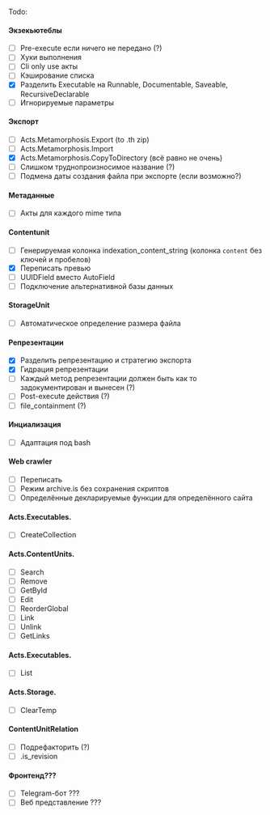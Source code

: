 Todo:

#### Экзекьютеблы

- [ ] Pre-execute если ничего не передано (?)
- [ ] Хуки выполнения
- [ ] Cli only use акты
- [ ] Кэширование списка
- [x] Разделить Executable на Runnable, Documentable, Saveable, RecursiveDeclarable
- [ ] Игнорируемые параметры

#### Экспорт

- [ ] Acts.Metamorphosis.Export (to .th zip)
- [ ] Acts.Metamorphosis.Import
- [x] Acts.Metamorphosis.CopyToDirectory (всё равно не очень)
- [ ] Слишком труднопроизносимое название (?)
- [ ] Подмена даты создания файла при экспорте (если возможно?)

#### Метаданные

- [ ] Акты для каждого mime типа

#### Contentunit

- [ ] Генерируемая колонка indexation_content_string (колонка `content` без ключей и пробелов)
- [x] Переписать превью
- [ ] UUIDField вместо AutoField
- [ ] Подключение альтернативной базы данных

#### StorageUnit

- [ ] Автоматическое определение размера файла

#### Репрезентации

- [x] Разделить репрезентацию и стратегию экспорта
- [x] Гидрация репрезентации
- [ ] Каждый метод репрезентации должен быть как то задокументирован и вынесен (?)
- [ ] Post-execute действия (?)
- [ ] file_containment (?)

#### Инциализация

- [ ] Адаптация под bash

#### Web crawler

- [ ] Переписать
- [ ] Режим archive.is без сохранения скриптов
- [ ] Определённые декларируемые функции для определённого сайта

#### Acts.Executables.

- [ ] CreateCollection

#### Acts.ContentUnits.

- [ ] Search
- [ ] Remove
- [ ] GetById
- [ ] Edit
- [ ] ReorderGlobal
- [ ] Link
- [ ] Unlink
- [ ] GetLinks

#### Acts.Executables.

- [ ] List

#### Acts.Storage.

- [ ] ClearTemp

#### ContentUnitRelation

- [ ] Подрефакторить (?)
- [ ] .is_revision

#### Фронтенд???

- [ ] Telegram-бот ???
- [ ] Веб представление ???
